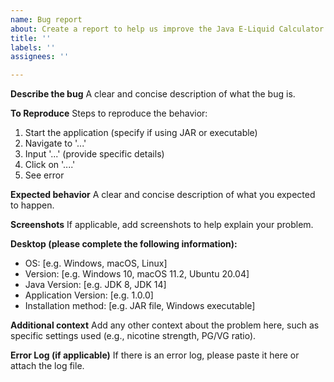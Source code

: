 ```yaml
---
name: Bug report
about: Create a report to help us improve the Java E-Liquid Calculator
title: ''
labels: ''
assignees: ''

---
```


**Describe the bug**
A clear and concise description of what the bug is.

**To Reproduce**
Steps to reproduce the behavior:
1. Start the application (specify if using JAR or executable)
2. Navigate to '...'
3. Input '...' (provide specific details)
4. Click on '....'
5. See error

**Expected behavior**
A clear and concise description of what you expected to happen.

**Screenshots**
If applicable, add screenshots to help explain your problem.

**Desktop (please complete the following information):**
 - OS: [e.g. Windows, macOS, Linux]
 - Version: [e.g. Windows 10, macOS 11.2, Ubuntu 20.04]
 - Java Version: [e.g. JDK 8, JDK 14]
 - Application Version: [e.g. 1.0.0]
 - Installation method: [e.g. JAR file, Windows executable]

**Additional context**
Add any other context about the problem here, such as specific settings used (e.g., nicotine strength, PG/VG ratio).

**Error Log (if applicable)**
If there is an error log, please paste it here or attach the log file.
